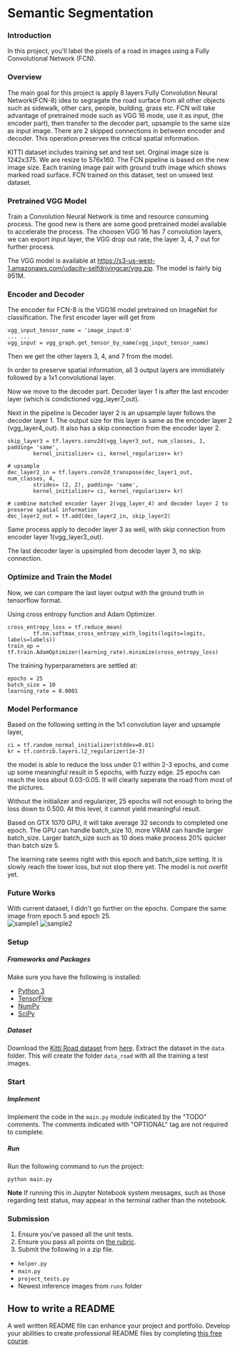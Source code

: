# Semantic Segmentation

### Introduction
In this project, you'll label the pixels of a road in images using a Fully Convolutional Network (FCN).

### Overview

The main goal for this project is apply 8 layers Fully Convolution Neural Network(FCN-8) idea to segragate the road surface from all other objects such as sidewalk, other cars, people, building, grass etc. FCN will take advantage of pretrained mode such as VGG 16 mode, use it as input, (the encoder part), then transfer to the decoder part, upsample to the same size as input image. There are 2 skipped connections in between encoder and decoder. This operation preserves the critical spatial information. 

KITTI dataset includes training set and test set. Orginal image size is 1242x375. We are resize to 576x160. The FCN pipeline is based on the new image size. Each training image pair with ground truth image which shows marked road surface. FCN trained on this dataset, test on unseed test dataset. 

### Pretrained VGG Model

Train a Convolution Neural Network is time and resource consuming process. The good new is there are some good pretrained model available to accelerate the process. The choosen VGG 16 has 7 convolution layers, we can export input layer, the VGG drop out rate, the layer 3, 4, 7 out for further process. 

The VGG model is available at https://s3-us-west-1.amazonaws.com/udacity-selfdrivingcar/vgg.zip. The model is fairly big 951M. 

### Encoder and Decoder

The encoder for FCN-8 is the VGG16 model pretrained on ImageNet for classification. The first encoder layer will get from 
```
vgg_input_tensor_name = 'image_input:0'
... ...
vgg_input = vgg_graph.get_tensor_by_name(vgg_input_tensor_name)
```
Then we get the other layers 3, 4, and 7 from the model.

In order to preserve spatial information, all 3 output layers are immidiately followed by a 1x1 convolutional layer.  

Now we move to the decoder part. Decoder layer 1 is after the last encoder layer (which is condictioned vgg_layer7_out). 

Next in the pipeline is Decoder layer 2 is an upsample layer follows the decoder layer 1. The output size for this layer is same as the encoder layer 2 (vgg_layer4_out). It also has a skip connection from the encoder layer 2. 
```
skip_layer3 = tf.layers.conv2d(vgg_layer3_out, num_classes, 1, padding= 'same', 
        kernel_initializer= ci, kernel_regularizer= kr)

# upsample
dec_layer2_in = tf.layers.conv2d_transpose(dec_layer1_out, num_classes, 4, 
        strides= (2, 2), padding= 'same', 
        kernel_initializer= ci, kernel_regularizer= kr)

# combine matched encoder layer 2(vgg_layer_4) and decoder layer 2 to preserve spatial information
dec_layer2_out = tf.add(dec_layer2_in, skip_layer2)

```
Same process apply to decoder layer 3 as well, with skip connection from encoder layer 1(vgg_layer3_out). 

The last decoder layer is upsimpled from decoder layer 3, no skip connection.  

### Optimize and Train the Model

Now, we can compare the last layer output with the ground truth in tensorflow format. 

Using cross entropy function and Adam Optimizer. 

```
cross_entropy_loss = tf.reduce_mean(
        tf.nn.softmax_cross_entropy_with_logits(logits=logits, labels=labels))
train_op = tf.train.AdamOptimizer(learning_rate).minimize(cross_entropy_loss)
```
The training hyperparameters are settled at:
```
epochs = 25
batch_size = 10
learning_rate = 0.0001
```

### Model Performance

Based on the following setting in the 1x1 convolution layer and upsample layer, 
```
ci = tf.random_normal_initializer(stddev=0.01)
kr = tf.contrib.layers.l2_regularizer(1e-3)
```
the model is able to reduce the loss under 0.1 within 2-3 epochs, and come up some meaningful result in 5 epochs, with fuzzy edge. 25 epochs can reach the loss about 0.03-0.05. It will clearly seperate the road from most of the pictures.   

Without the initializer and regularizer, 25 epochs will not enough to bring the loss down to 0.500. At this level, it cannot yield meaningful result. 

Based on GTX 1070 GPU, it will take average 32 seconds to completed one epoch. The GPU can handle batch_size 10, more VRAM can handle larger batch_size. Larger batch_size such as 10 does make process 20% quicker than batch size 5. 

The learning rate seems right with this epoch and batch_size setting. It is slowly reach the lower loss, but not stop there yet. The model is not overfit yet.  

### Future Works
With current dataset, I didn't go further on the epochs. Compare the same image from epoch 5 and epoch 25.  
![sample1](./umm_000020.png)
![sample2](./umm_000020_5.png)


### Setup
##### Frameworks and Packages
Make sure you have the following is installed:
 - [Python 3](https://www.python.org/)
 - [TensorFlow](https://www.tensorflow.org/)
 - [NumPy](http://www.numpy.org/)
 - [SciPy](https://www.scipy.org/)
##### Dataset
Download the [Kitti Road dataset](http://www.cvlibs.net/datasets/kitti/eval_road.php) from [here](http://www.cvlibs.net/download.php?file=data_road.zip).  Extract the dataset in the `data` folder.  This will create the folder `data_road` with all the training a test images.

### Start
##### Implement
Implement the code in the `main.py` module indicated by the "TODO" comments.
The comments indicated with "OPTIONAL" tag are not required to complete.
##### Run
Run the following command to run the project:
```
python main.py
```
**Note** If running this in Jupyter Notebook system messages, such as those regarding test status, may appear in the terminal rather than the notebook.

### Submission
1. Ensure you've passed all the unit tests.
2. Ensure you pass all points on [the rubric](https://review.udacity.com/#!/rubrics/989/view).
3. Submit the following in a zip file.
 - `helper.py`
 - `main.py`
 - `project_tests.py`
 - Newest inference images from `runs` folder
 
 ## How to write a README
A well written README file can enhance your project and portfolio.  Develop your abilities to create professional README files by completing [this free course](https://www.udacity.com/course/writing-readmes--ud777).
